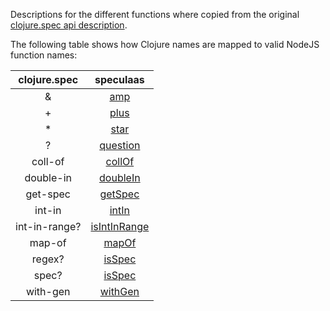 Descriptions for the different functions where copied from the original 
[clojure.spec api description](https://clojure.github.io/clojure/branch-master/clojure.spec-api.html).

The following table shows how Clojure names are mapped to valid NodeJS function names:

| clojure.spec  | speculaas    |
|:-------------:|:------------:|
| &             | [amp](api/amp.md)            |
| +             | [plus](api/plus.md)          |
| *             | [star](api/star.md)          |
| ?             | [question](api/question.md)  |
| coll-of       | [collOf](api/collOf.md)      |
| double-in     | [doubleIn](api/doubleIn.md)  |
| get-spec      | [getSpec](api/getSpec.md)    |
| int-in        | [intIn](api/intIn.md)        |
| int-in-range? | [isIntInRange](api/isIntInRange.md) |
| map-of        | [mapOf](api/mapOf.md)        |
| regex?        | [isSpec](api/isRegex.md)     |
| spec?         | [isSpec](api/isSpec.md)      |
| with-gen      | [withGen](api/withGen.mid)   |
